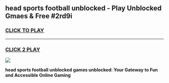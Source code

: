 
## head sports football unblocked - Play Unblocked Gmaes & Free #2rd9i
<h3>
<a href="https://news.freeplayer.one?title=head_sports_football_unblocked&ref=03M">CLICK TO PLAY</a></h3>
<hr>

<h3>
<a href="https://news.freeplayer.one?title=head_sports_football_unblocked&ref=03M">CLICK 2 PLAY</a>
  
</h3>

<a href="https://news.freeplayer.one?title=head_sports_football_unblocked&ref=03M"><img src="https://clearcache.store/games.png"></a>


**head sports football unblocked games unblocked: Your Gateway to Fun and Accessible Online Gaming**
